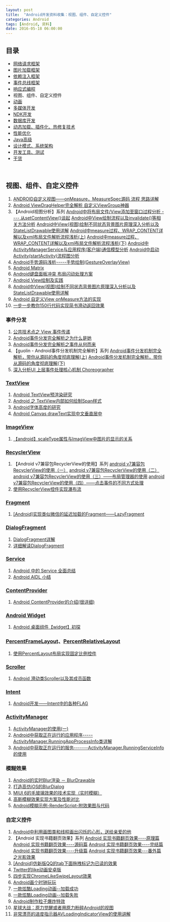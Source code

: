 ```yaml
---
layout: post
title:  "Android开发资料收集：视图、组件、自定义控件"
categories: Android
tags: [Android, 资料]
date: 2016-05-18 06:00:00
---
```

## 目录

* <a href="{% post_url 2016-05-18-Android_Resources_Network_Framework %}">网络请求框架</a>
* <a href="{% post_url 2016-05-18-Android_Resources_Image_Loader_Framework %}">图片加载框架</a>
* <a href="{% post_url 2016-05-18-Android_Resources_DI_Framework %}">依赖注入框架</a>
* <a href="{% post_url 2016-05-18-Android_Resources_Eventbus_Framework %}">事件总线框架</a>
* <a href="{% post_url 2016-05-18-Android_Resources_ReactiveX %}">响应式编程</a>
* 视图、组件、自定义控件
* <a href="{% post_url 2016-05-18-Android_Resources_Animation %}">动画</a>
* <a href="{% post_url 2016-05-18-Android_Resources_Media %}">多媒体开发</a>
* <a href="{% post_url 2016-05-18-Android_Resources_NDK %}">NDK开发</a>
* <a href="{% post_url 2016-05-18-Android_Resources_Database %}">数据库开发</a>
* <a href="{% post_url 2016-05-18-Android_Resources_Dynamic %}">动态加载、插件化、热修复技术</a>
* <a href="{% post_url 2016-05-18-Android_Resources_Optimize_Capacity %}">性能优化</a>
* <a href="{% post_url 2016-05-18-Android_Resources_Java %}">Java高级</a>
* <a href="{% post_url 2016-05-18-Android_Resources_Design_Pattern %}">设计模式、系统架构</a>
* <a href="{% post_url 2016-05-18-Android_Resources_Tools_Tests %}">开发工具、测试</a>
* <a href="{% post_url 2016-05-18-Android_Resources_Foods %}">干货</a>

<br />

## 视图、组件、自定义控件

1. [ANDROID自定义视图——onMeasure，MeasureSpec源码 流程 思路详解](http://blog.csdn.net/a396901990/article/details/36475213)
2.  [Android ViewDragHelper完全解析 自定义ViewGroup神器](http://blog.csdn.net/lmj623565791/article/details/46858663)
3. 【Android视图分析】系列
    [Android中将布局文件/View添加至窗口过程分析 ---- 从setContentView()谈起](http://blog.csdn.net/qinjuning/article/details/7226787)
    [Android中View绘制流程以及invalidate()等相关方法分析](http://blog.csdn.net/qinjuning/article/details/7110211)
    [Android中View(视图)绘制不同状态背景图片原理深入分析以及StateListDrawable使用详解](http://blog.csdn.net/qinjuning/article/details/7474827)
    [Android中measure过程、WRAP_CONTENT详解以及xml布局文件解析流程浅析(上)](http://blog.csdn.net/qinjuning/article/details/8051811)
    [Android中measure过程、WRAP_CONTENT详解以及xml布局文件解析流程浅析(下)](http://blog.csdn.net/qinjuning/article/details/8074262)
    [Android中ActivityManagerService与应用程序(客户端)通信模型分析](http://blog.csdn.net/qinjuning/article/details/7262769)
    [Android中启动Activity(startActivity)流程图分析](http://blog.csdn.net/qinjuning/article/details/7277225)
4. [Android手势源码浅析-----手势绘制(GestureOverlayView)](http://blog.csdn.net/stevenhu_223/article/details/9394491)
5. [Android Matrix](http://www.cnblogs.com/qiengo/archive/2012/06/30/2570874.html)
6. [Android键盘面板冲突 布局闪动处理方案](http://blog.dreamtobe.cn/2015/09/01/keyboard-panel-switch)
7. [Android View绘制及实践](http://blog.csdn.net/sbsujjbcy/article/details/45458657)
8. [Android中View(视图)绘制不同状态背景图片原理深入分析以及StateListDrawable使用详解](http://blog.csdn.net/qinjuning/article/details/7474827)
9. [Android 自定义View onMeasure方法的实现](http://www.jcodecraeer.com/a/anzhuokaifa/androidkaifa/2014/1102/1891.html)
10. [一步一步教你150行代码实现简书滑动返回效果](http://www.jianshu.com/p/59be4551c418)

### 事件分发

1. [公共技术点之 View 事件传递](http://a.codekk.com/detail/Android/Trinea/%E5%85%AC%E5%85%B1%E6%8A%80%E6%9C%AF%E7%82%B9%E4%B9%8B%20View%20%E4%BA%8B%E4%BB%B6%E4%BC%A0%E9%80%92)
2. [Android事件分发完全解析之为什么是她](http://blog.csdn.net/aigestudio/article/details/44260301)
3. [Android事件分发完全解析之事件从何而来](http://blog.csdn.net/aigestudio/article/details/44746625)
4. 【guolin - Android事件分发机制完全解析】系列
    [Android事件分发机制完全解析，带你从源码的角度彻底理解(上)](http://blog.csdn.net/guolin_blog/article/details/9097463)
    [Android事件分发机制完全解析，带你从源码的角度彻底理解(下)](http://blog.csdn.net/guolin_blog/article/details/9153747)
5. [深入分析UI 上层事件处理核心机制 Choreographer](http://blog.csdn.net/farmer_cc/article/details/18619429)

### [TextView](http://developer.android.com/intl/zh-cn/reference/android/widget/TextView.html)

1. [Android TextView预渲染研究](http://www.open-open.com/lib/view/open1437961328925.html)
2. [Android 之 TextView内部如何绘制Span样式](http://blog.csdn.net/bigjeffwind/article/details/8608595)
3. [Android字体高度的研究](http://sd4886656.iteye.com/blog/1200890)
4. [Android Canvas drawText实现中文垂直居中](http://blog.csdn.net/hursing/article/details/18703599)

### [ImageView](http://developer.android.com/intl/zh-cn/reference/android/widget/ImageView.html)

1. [【android】scaleType属性与ImagView中图片的显示的关系](http://juliaailse.iteye.com/blog/1409317)

### [RecyclerView](https://developer.android.com/reference/android/support/v7/widget/RecyclerView.html)

1. 【Android v7兼容包RecyclerView的使用】系列
    [android v7兼容包RecyclerView的使用（一）](http://blog.csdn.net/sbsujjbcy/article/details/44182651)
    [android v7兼容包RecyclerView的使用（二）](http://blog.csdn.net/sbsujjbcy/article/details/44198753)
    [android v7兼容包RecyclerView的使用（三）——布局管理器的使用](http://blog.csdn.net/sbsujjbcy/article/details/44220441)
    [android v7兼容包RecyclerView的使用（四）——点击事件的不同方式处理](http://blog.csdn.net/sbsujjbcy/article/details/44223303)
2. [使用RecyclerView控件实现瀑布流](http://www.jianshu.com/p/402466ae7b15)

### [Fragment](http://developer.android.com/intl/zh-cn/reference/android/support/v4/app/Fragment.html)

1. [[Android]实现类似微信的延迟加载的Fragment——LazyFragment](http://www.cnblogs.com/tiantianbyconan/p/4303910.html)

### [DialogFragment](http://developer.android.com/intl/zh-cn/reference/android/support/v4/app/DialogFragment.html)

1. [DialogFragment详解](http://blog.csdn.net/huangyabin001/article/details/30053835)
2. [详细解读DialogFragment](http://www.cnblogs.com/tianzhijiexian/p/4161811.html)

### [Service](http://developer.android.com/intl/zh-cn/reference/android/app/Service.html)

1. [Android 中的 Service 全面总结](http://blog.csdn.net/woaieillen/article/details/7371871)
2. [Android AIDL 小结](http://www.cnblogs.com/lipeil/archive/2012/08/27/2659330.html)

### [ContentProvider](https://developer.android.com/reference/android/content/ContentProvider.html)

1. [Android ContentProvider的介绍(很详细)](http://xiechengfa.iteye.com/blog/1415829)

### [Android Widget](http://developer.android.com/intl/zh-cn/guide/topics/appwidgets/index.html)

1. [Android 桌面组件【widget】初探](http://www.cnblogs.com/TerryBlog/archive/2010/07/29/1788319.html)

### [PercentFrameLayout](https://developer.android.com/reference/android/support/percent/PercentFrameLayout.html)、[PercentRelativeLayout](https://developer.android.com/reference/android/support/percent/PercentRelativeLayout.html)

1. [使用PercentLayout布局实现固定比例控件](http://www.jianshu.com/p/97acae3e21b1)

### [Scroller](https://developer.android.com/reference/android/widget/Scroller.html)

1. [Android 滑动类Scroller以及其成员函数](http://www.jcodecraeer.com/a/anzhuokaifa/androidkaifa/2012/1203/670.html)

### [Intent](https://developer.android.com/reference/android/content/Intent.html)

1. [Android开发——Intent中的各种FLAG](http://blog.csdn.net/javensun/article/details/8700265)

### [ActivityManager](http://developer.android.com/intl/zh-cn/reference/android/app/ActivityManager.html)

1. [ActivityManager的使用(一)](http://blog.csdn.net/qinjuning/article/details/6978560)
2. [Android中获取正在运行的应用程序-----ActivityManager.RunningAppProcessInfo类详解](http://blog.csdn.net/qinjuning/article/details/7009824)
3. [Android中获取正在运行的服务-------ActivityManager.RunningServiceInfo的使用](http://blog.csdn.net/qinjuning/article/details/7015313)

### 模糊效果

1. [Android的实时Blur渲染 － BlurDrawable](http://www.jianshu.com/p/93475df308b8)
2. [打造高仿iOS的BlurDialog](http://www.jianshu.com/p/1e2d68183c3c)
3. [MIUI 6的毛玻璃效果的技术实现（实时模糊）](http://www.cnblogs.com/zhucai/p/miui-real-time-blur.html)
4. [高斯模糊效果实现方案及性能对比](http://blog.csdn.net/huli870715/article/details/39378349)
5. [Android模糊示例-RenderScript-附效果图与代码](http://blog.csdn.net/xiaodongrush/article/details/31031411)

### 自定义控件

1. [Android中利用画图类和线程画出闪烁的心形，送给亲爱的他](http://www.iteye.com/topic/1113388)
2. 【Android 实现书籍翻页效果】系列
    [Android 实现书籍翻页效果----原理篇](http://blog.csdn.net/hmg25/article/details/6306479)
    [Android 实现书籍翻页效果----源码篇](http://blog.csdn.net/hmg25/article/details/6319664)
    [Android 实现书籍翻页效果----完结篇](http://blog.csdn.net/hmg25/article/details/6342539)
    [Android 实现书籍翻页效果----升级篇](http://blog.csdn.net/hmg25/article/details/6419694)
    [Android 实现书籍翻页效果---番外篇之光影效果](http://blog.csdn.net/hmg25/article/details/6366279)
3. [[Android]仿新版QQ的tab下面拖拽标记为已读的效果](http://www.cnblogs.com/tiantianbyconan/p/4182929.html)
4. [Twitter的like动画安卓版](http://www.tuicool.com/articles/qiEf22)
5. [四步实现ChromeLikeSwipeLayout效果](http://www.jianshu.com/p/d6b4a9ad022e)
6. [Android画个时钟玩玩](http://www.jianshu.com/p/ebb726f8fc0b)
7. [一款炫酷Loading动画--加载成功](http://www.jianshu.com/p/f61d182bf0f1)
8. [一款炫酷Loading动画--加载失败](http://www.jianshu.com/p/72762f0cacb5)
9. [Android制作粒子爆炸特效](http://www.jianshu.com/p/2433220f3e9e)
10. [星球大战：原力觉醒或者用原力粉碎Android的视图](https://github.com/hehonghui/android-tech-frontier/blob/master/issue-35/%E6%98%9F%E7%90%83%E5%A4%A7%E6%88%98%EF%BC%9A%E5%8E%9F%E5%8A%9B%E8%A7%89%E9%86%92%E6%88%96%E8%80%85%E7%94%A8%E5%8E%9F%E5%8A%9B%E7%B2%89%E7%A2%8EAndroid%E7%9A%84%E8%A7%86%E5%9B%BE.md)
11. [非常漂亮的进度指示器AVLoadingIndicatorView的使用讲解](http://blog.csdn.net/developer_jiangqq/article/details/49612399)
